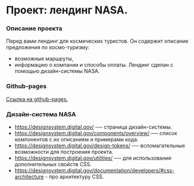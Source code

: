 # Проект: лендинг NASA.

### Описание проекта
Перед вами лендинг для космических туристов.
Он содержит описание предложения по космо-туризму:
* возможные маршруты,
* информацию о компании и способы оплаты.
Лендинг сделан с помощью дизайн-системы NASA.

### Github-pages

[Ссылка на github-pages.](https://stern-ritter.github.io/russian-travel/)


### Дизайн-система NASA
- https://designsystem.digital.gov/ ── страница дизайн-системы.
- https://designsystem.digital.gov/components/overview/ ── список компонентов с их описанием и примерами кода.
- https://designsystem.digital.gov/design-tokens/ ── вспомагательные возможности для построения проекта.
- https://designsystem.digital.gov/utilities/ ── для использования дополнительных свойств CSS.
- https://designsystem.digital.gov/documentation/developers/#css-architecture - про архитектуру CSS.

